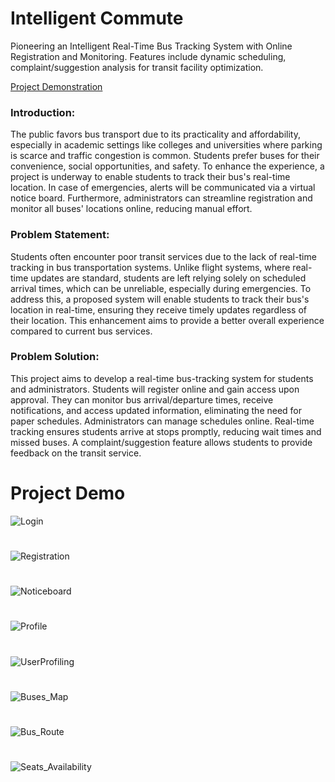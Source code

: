 # Intelligent Commute

Pioneering an Intelligent Real-Time Bus Tracking System with Online Registration and Monitoring. Features include dynamic scheduling, complaint/suggestion analysis for transit facility optimization.

[Project Demonstration](https://drive.google.com/file/d/1FI7kKbac_1kAQJhm7TofMShYqt5z7BZT/view?usp=drive_link)

### Introduction:

The public favors bus transport due to its practicality and affordability, especially in academic settings like colleges and universities where parking is scarce and traffic congestion is common. Students prefer buses for their convenience, social opportunities, and safety. To enhance the experience, a project is underway to enable students to track their bus's real-time location. In case of emergencies, alerts will be communicated via a virtual notice board. Furthermore, administrators can streamline registration and monitor all buses' locations online, reducing manual effort.

### Problem Statement:

Students often encounter poor transit services due to the lack of real-time tracking in bus transportation systems. Unlike flight systems, where real-time updates are standard, students are left relying solely on scheduled arrival times, which can be unreliable, especially during emergencies. To address this, a proposed system will enable students to track their bus's location in real-time, ensuring they receive timely updates regardless of their location. This enhancement aims to provide a better overall experience compared to current bus services.

### Problem Solution:

This project aims to develop a real-time bus-tracking system for students and administrators. Students will register online and gain access upon approval. They can monitor bus arrival/departure times, receive notifications, and access updated information, eliminating the need for paper schedules. Administrators can manage schedules online. Real-time tracking ensures students arrive at stops promptly, reducing wait times and missed buses. A complaint/suggestion feature allows students to provide feedback on the transit service.

# Project Demo

![Login](https://github.com/SalmanYunus/Intelligent-Commute/assets/164797752/275f0ff6-f04f-4f9e-836c-7e34dca55740)
# 
![Registration](https://github.com/SalmanYunus/Intelligent-Commute/assets/164797752/8855b19a-cea1-4ff5-9e56-960f2b28c1ff)
#
![Noticeboard](https://github.com/SalmanYunus/Intelligent-Commute/assets/164797752/356bb161-dff9-4d18-8b53-566b9a8fe244)
#
![Profile](https://github.com/SalmanYunus/Intelligent-Commute/assets/164797752/b3b9f74f-15aa-4aec-aae1-68302e3a954d)
#
![UserProfiling](https://github.com/SalmanYunus/Intelligent-Commute/assets/164797752/b9700553-6633-4a45-9059-39c6c9f65622)
#
![Buses_Map](https://github.com/SalmanYunus/Intelligent-Commute/assets/164797752/35c65b25-5944-4e54-9826-f1d0bb83cfe6)
#
![Bus_Route](https://github.com/SalmanYunus/Intelligent-Commute/assets/164797752/bdb6569d-ff6a-4415-bb7c-ac6ce952f7a3)
#
![Seats_Availability](https://github.com/SalmanYunus/Intelligent-Commute/assets/164797752/137841b0-149d-4e9d-a5e2-6860b7aca115)



